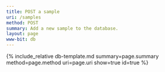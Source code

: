 ```yaml
---
title: POST a sample
uri: /samples
method: POST
summary: Add a new sample to the database.
layout: page
www-bit: db
---
```


{% include_relative db-template.md summary=page.summary method=page.method uri=page.uri  show=true id=true %}

